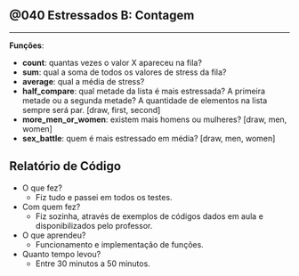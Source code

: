 ## @040 Estressados B: Contagem
***
**Funções**:

- **count**: quantas vezes o valor X apareceu na fila?
- **sum**: qual a soma de todos os valores de stress da fila?
- **average**: qual a média de stress?
- **half_compare**: qual metade da lista é mais estressada? A primeira metade ou a segunda metade? A quantidade de elementos na lista sempre será par. [draw, first, second]
- **more_men_or_women**: existem mais homens ou mulheres? [draw, men, women]
- **sex_battle**: quem é mais estressado em média? [draw, men, women]

## Relatório de Código

- O que fez?
  - Fiz tudo e passei em todos os testes.
- Com quem fez?
  - Fiz sozinha, através de exemplos de códigos dados em aula e disponibilizados pelo professor.
- O que aprendeu?
  - Funcionamento e implementação de funções.
- Quanto tempo levou?
  - Entre 30 minutos a 50 minutos.